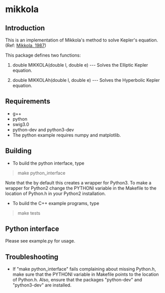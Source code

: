 # mikkola

## Introduction

This is an implementation of Mikkola's method to solve Kepler's equation.
(Ref: [Mikkola, 1987](http://adsabs.harvard.edu/full/1987CeMec..40..329M))

This package defines two functions:
  
1)  double MIKKOLA(double l, double e)		--- Solves the Elliptic Kepler equation.
  
2)  double MIKKOLAh(double l, double e)		--- Solves the Hyperbolic Kepler equation.

## Requirements
- g++
- python
- swig3.0
- python-dev  and  python3-dev
- The python example requires numpy and matplotlib.


## Building
- To build the python interface, type
> make python_interface

Note that the by default this creates a wrapper for Python3. 
To make a wrapper for Python2 change the PYTHONI variable in the Makefile to the location of Python.h in your Python2 installation.

- To build the C++ example programs, type
> make tests


## Python interface
Please see example.py for usage.


## Troubleshooting
- If "make python_interface" fails complaining about missing Python.h, make sure that the PYTHONI variable in Makefile points to the location of Python.h.
Also, ensure that the packages "python-dev" and "python3-dev" are installed.


